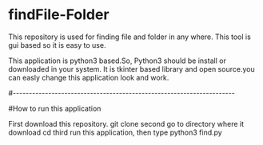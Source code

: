 # findFile-Folder
This repository is used for finding file and folder in any where. This tool is gui based so it is easy to use.

This application is python3 based.So, Python3 should be install or downloaded in your system.
It is tkinter based library and open source.you can easly change this application look and work.

#---------------------------------------------------------------------

#How to run this application

First download this repository.
git clone 
second go to directory where it download
cd 
third run this application, then type
python3 find.py

